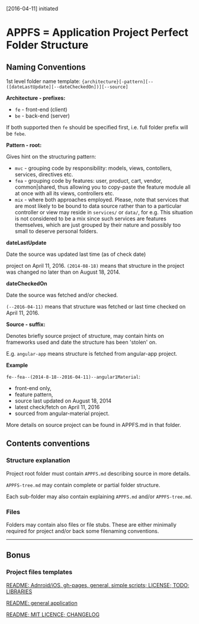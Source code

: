 [2016-04-11] initiated

# APPFS = Application Project Perfect Folder Structure

## Naming Conventions

1st level folder name template: `{architecture}[-pattern][--([dateLastUpdate][--dateCheckedOn])][--source]`

**Architecture - prefixes:**

 * `fe` - front-end (client)
 * `be` - back-end (server)

If both supported then `fe` should be specified first, i.e. full folder 
prefix will be `febe`.

**Pattern - root:**

Gives hint on the structuring pattern:
 * `mvc` - grouping code by responsibility: models, views, contollers, services,
    directives etc.
 * `fea` - grouping code by features: user, product, cart, vendor, common|shared,
    thus allowing you to copy-paste the feature module all at once with all its
    views, controllers etc.
 * `mix` - where both approaches employed. Please, note that services that are most 
   likely to be bound to data source rather than to a particular controller or view
   may reside in `services/` or `data/`, for e.g. This situation is not considered 
   to be a mix since
   such services are features themselves, which are just grouped by their nature
   and possibly too small to deserve personal folders.

**dateLastUpdate**

Date the source was updated last time (as of check date)

project on April 11, 2016.
`(2014-08-18)` means that structure in the project was changed no later
than on August 18, 2014.

**dateCheckedOn**

Date the source was fetched and/or checked.

`(--2016-04-11)` means that structure was fetched or last time checked on April 11, 2016.

**Source - suffix:**

Denotes briefly source project of structure, may contain hints on frameworks used 
and date the structure has been 'stolen' on.

E.g. `angular-app` means structure is fetched from angular-app project.

**Example**

`fe--fea--(2014-8-18--2016-04-11)--angular1Material`:

 * front-end only, 
 * feature pattern, 
 * source last updated on August 18, 2014
 * latest check/fetch on April 11, 2016
 * sourced from angular-material project.
 
 More details on source project can be found in APPFS.md in that folder.


## Contents conventions

### Structure explanation

Project root folder must contain `APPFS.md` describing source in more details. 

`APPFS-tree.md` may contain complete or partial folder structure.

Each sub-folder may also contain explaining `APPFS.md` and/or `APPFS-tree.md`.


### Files

Folders may contain also files or file stubs. These are either minimally required for project
and/or back some filenaming conventions.

* * *

## Bonus

### Project files templates

[README: Adnroid/iOS, gh-pages, general, simple scripts; LICENSE; TODO; LIBRARIES](https://github.com/repat/README-template)

[README: general application](https://github.com/stephzilla/readme)

[README; MIT LICENCE; CHANGELOG](https://github.com/kud/README-template)